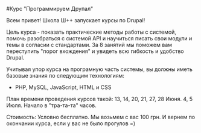 #Курс "Программируем Друпал"

Всем привет! Школа Ш++ запускает курсы по Drupal!

Цель курса - показать практические методы работы с системой, помочь разобраться с системой API и научиться писать свои модули и темы в согласии с стандартами.
За 8 занятий мы поможем вам переступить "порог вхождения" и увидеть всю гибкость и удобство Drupal.

Учитывая упор курса на програмную часть системы, вы должны иметь базовые знания по следующим технологиям:
 - PHP, MySQL, JavaScript, HTML и CSS

План времени проведения курсов такой:
13, 14, 20, 21, 27, 28 Июня.
4, 5 Июля.
Начало в "тра-та-та" часов.

Стоимость:
Условно бесплатно. Мы возьмем с вас 100 грн. 
И вернем по окончании курса, если у вас не было прогулов =)
